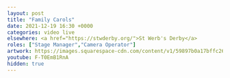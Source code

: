 ```yaml
---
layout: post
title: "Family Carols"
date: 2021-12-19 16:30 +0000
categories: video live
elsewhere: <a href="https://stwderby.org/">St Werb's Derby</a>
roles: ["Stage Manager","Camera Operator"]
artwork: https://images.squarespace-cdn.com/content/v1/59897b0a17bffc269e4fec9b/1575027689741-23EFSM1EWOSUABC1BZVK/St+Werburgh%27s+Logo+-+White-Trans.png?format=1500w
youtube: F-T0EmB1RnA
hidden: true
---
```

